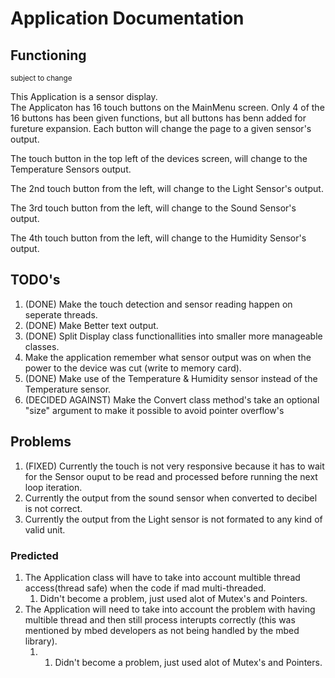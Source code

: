 # Application Documentation
## Functioning
<sup>subject to change</sup>  
  
 This Application is a sensor display.  
 The Applicaton has 16 touch buttons on the MainMenu screen. Only 4 of the 16 buttons has been given functions, but all buttons has benn added for fureture expansion. 
 Each button will change the page to a given sensor's output.

 The touch button in the top left of the devices screen, will change to the Temperature Sensors output.

 The 2nd touch button from the left, will change to the Light Sensor's output.

 The 3rd touch button from the left, will change to the Sound Sensor's output.

 The 4th touch button from the left, will change to the Humidity Sensor's output.

## TODO's
1) (DONE) Make the touch detection and sensor reading happen on seperate threads.
2) (DONE) Make Better text output.
3) (DONE) Split Display class functionallities into smaller more manageable classes.
4) Make the application remember what sensor output was on when the power to the device was cut (write to memory card). 
5) (DONE) Make use of the Temperature & Humidity sensor instead of the Temperature sensor.
6) (DECIDED AGAINST) Make the Convert class method's take an optional "size" argument to make it possible to avoid pointer overflow's
## Problems
1) (FIXED) Currently the touch is not very responsive because it has to wait for the Sensor ouput to be read and processed before running the next loop iteration.
2) Currently the output from the sound sensor when converted to decibel is not correct.
3) Currently the output from the Light sensor is not formated to any kind of valid unit.
### Predicted
1) The Application class will have to take into account multible thread access(thread safe) when the code if mad multi-threaded.
   1) Didn't become a problem, just used alot of Mutex's and Pointers.
2) The Application will need to take into account the problem with having multible thread and then still process interupts correctly (this was mentioned by mbed developers as not being handled by the mbed library).
   1) 1) Didn't become a problem, just used alot of Mutex's and Pointers.
